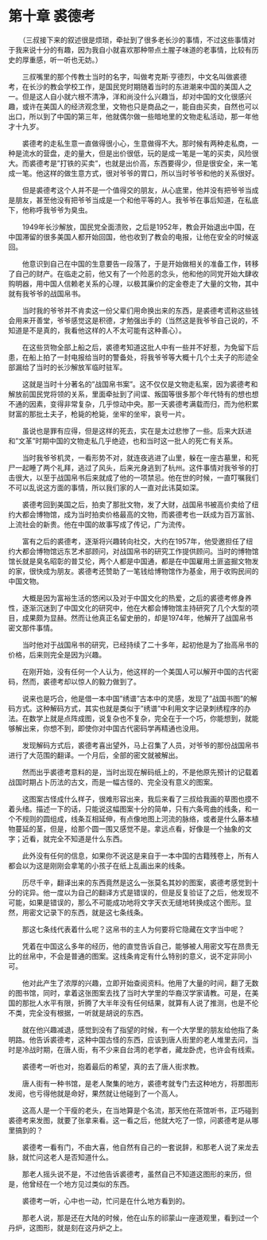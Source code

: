 # 第十章 裘德考


　　（三叔接下来的叙述很是烦琐，牵扯到了很多老长沙的事情，不过这些事情对于我来说十分的有趣，因为我自小就喜欢那种带点土腥子味道的老事情，比较有历史的厚重感，听一听也无妨。）

　　三叔嘴里的那个传教士当时的名字，叫做考克斯·亨德烈，中文名叫做裘德考，在长沙的教会学校工作，是国民党时期随着当时的东进潮来中国的美国人之一。但是这人自小就六根不清净，洋和尚没什么兴趣当，却对中国的文化很感兴趣，或许在美国人的经济观念里，文物也只是商品之一，能自由买卖，自然也可以出口，所以到了中国的第三年，他就偶尔做一些暗地里的文物走私活动，那一年他才十九岁。

　　裘德考的走私生意一直做得很小心，生意做得不大。那时候有两种走私商，一种是流水的营盘，走的量大，但是出价很低，玩的是成一笔是一笔的买卖，风险很大。而裘德考是”打铁的买卖”，也就是出价高，东西要得少，但是很安全，来一笔成一笔。他这样的做生意方式，很对爷爷的胃口，所以当时爷爷和他的关系很好。

　　但是裘德考这个人并不是一个值得交的朋友，从心底里，他并没有把爷爷当成是朋友，甚至他没有把爷爷当成是一个和他平等的人。我爷爷在事后知道，在私底下，他称呼我爷爷为臭虫。

　　1949年长沙解放，国民党全面溃败，之后是1952年，教会开始退出中国，在中国滞留的很多美国人都开始回国，他也收到了教会的电报，让他在安全的时候返回。

　　他意识到自己在中国的生意要告一段落了，于是开始做相关的准备工作，转移了自己的财产。在临走之前，他又有了一个险恶的念头，他和他的同党开始大肆收购明器，用中国人信赖老关系的心理，以极其廉价的定金卷走了大量的文物，其中就有我爷爷的战国帛书。

　　当时我的爷爷并不肯卖这一份父辈们用命换出来的东西，是裘德考谎称这些钱会用来开善堂，爷爷感觉这是积德，才勉强出手的（当然这是我爷爷自己说的，不知道是不是真的，我看他这样的人不太可能有这种善心）。

　　在这些货物全部上船之后，裘德考知道这批人中有一些并不好惹，为免留下后患，在船上拍了一封电报给当时的警备处，将我爷爷等大概十几个土夫子的形迹全部漏给了当时的长沙解放军临时驻军。

　　这就是当时十分著名的”战国帛书案”。这不仅仅是文物走私案，因为裘德考和解放前国民党将领的关系，里面牵扯到了间谍、叛国等很多那个年代特有的想也想不通的因素，变得非常复杂，几乎惊动中央。那一天裘德考满载而归，而为他积累财富的那批土夫子，枪毙的枪毙，坐牢的坐牢，哀号一片。

　　虽说也是罪有应得，但是这样的死去，实在是太过悲惨了一些。后来大跃进和”文革”时期中国的文物走私几乎绝迹，也和当时这一批人的死亡有关系。

　　当时我爷爷机灵，一看形势不对，就连夜逃进了山里，躲在一座古墓里，和死尸一起睡了两个礼拜，逃过了风头，后来光身逃到了杭州。这件事情对我爷爷的打击很大，以至于战国帛书后来就成了他的一项禁忌。他在世的时候，一直叮嘱我们不可以乱说这方面的事情，所以我们家的人一直对此讳莫如深。

　　裘德考回到美国之后，拍卖了那批文物，发了大财，战国帛书被高价卖给了纽约大都会博物馆，成为当时拍卖价格最高的文物，而裘德考也一跃成为百万富翁、上流社会的新贵。他在中国的故事写成了传记，广为流传。

　　富有之后的裘德考，逐渐将兴趣转向社交，大约在1957年，他受邀担任了纽约大都会博物馆远东艺术部顾问，对战国帛书的研究工作提供顾问。当时的博物馆馆长就是臭名昭彰的普艾伦，两个人都是中国通，都是在中国雇用土匪盗掘文物发的家，很快成为朋友。裘德考还赞助了一笔钱给博物馆作为基金，用于收购民间的中国文物。

　　大概是因为富裕生活的悠闲以及对于中国文化的热爱，之后的裘德考修身养性，逐渐沉迷到了中国文化的研究中，他在大都会博物馆主持研究了几个大型的项目，成果颇为显赫。然而让他真正名留史册的，却是1974年，他解开了战国帛书密文那件事情。

　　当时他对于战国帛书的研究，已经持续了二十多年，起初他是为了抬高帛书的价格，后来则完全是因为兴趣。

　　在刚开始，没有任何一个人认为，他这样的一个美国人可以解开中国的古代密码，然而，裘德考却以惊人的毅力做到了。

　　说来也是巧合，他是借一本中国”绣谱”古本中的灵感，发现了”战国书图”的解码方式。这种解码方式，其实也就是类似于”绣谱”中利用文字记录刺绣程序的办法。在数学上就是点阵成图，说复杂也不复杂，完全在于一个巧，你能想到，就能够解出来，你想不到，即使你对中国古代密码学再精通也没用。

　　发现解码方式后，裘德考喜出望外，马上召集了人员，对爷爷的那份战国帛书进行了大范围的翻译。一个月后，全部的密文就被解出。

　　然而出乎裘德考意料的是，当时出现在解码纸上的，不是他原先预计的记载着战国时期占卜历法的古文，而是一幅古怪的、完全没有意义的图案。

　　这图案古怪成什么样子，很难形容出来，我后来看了三叔给我画的草图也摸不着头绪。描述一下的话，只能说这幅图案十分的简单，只有六条弯曲的线条，和一个不规则的圆组成，线条互相延伸，有点像地图上河流的脉络，或者是什么藤本植物蔓延的茎，但是，给那个圆一围又感觉不是。拿远点看，好像是一个抽象的文字；近看，就完全不知道是什么东西。

　　此外没有任何的信息，如果你不说这是来自于一本中国的古籍残卷上，所有人都会以为这是刚刚会拿笔的小孩子在纸上乱画出来的线条。

　　历尽千辛，翻译出来的东西竟然是这么一张莫名其妙的图案，裘德考感觉到十分的诧异。他一度以为自己的翻译方式是错误的，但是反复验证了之后，他发现不可能，如果是错误的，那么不可能成功地将文字天衣无缝地转换成这个图形。显然，用密文记录下的东西，就是这七条线条。

　　那这七条线代表着什么呢？这帛书的主人为何要将它隐藏在文字当中呢？

　　凭着在中国这么多年的经历，他的直觉告诉自己，能够被人用密文写在昂贵无比的丝帛中，不会是普通的图案。这线条肯定有什么特别的意义，说不定非同小可。

　　他对此产生了浓厚的兴趣，立即开始查阅资料。他用了大量的时间，翻了无数的图书馆，同时，拿着这张图案去找了当时大学里的华裔汉学家请教。可是，在美国的那批人水平有限，折腾了大半年没有任何结果，就算有人说了推测，也是不伦不类，完全没有根据，一听就是胡说的东西。

　　就在他兴趣减退，感觉到没有了指望的时候，有一个大学里的朋友给他指了条明路。他告诉裘德考，这种中国古怪的东西，应该到唐人街里的老人堆里去问，当时是冷战时期，在唐人街，有不少来自台湾的老学者，藏龙卧虎，也许会有线索。

　　裘德考一听也对，抱着最后的希望，真的去了唐人街求教。

　　唐人街有一种书馆，是老人聚集的地方，裘德考就专门去这种地方，将那图形发阅，也亏得他就是命好，果然就让他碰到了一个高人。

　　这高人是一个干瘦的老头，在当地算是个名流，那天他在茶馆听书，正巧碰到裘德考来发图，就要了张拿来看。这一看之后，他就大吃了一惊，问裘德考是从哪里搞到的？

　　裘德考一看有门，不由大喜，他自然有自己的一套说辞，和那老人说了来龙去脉，就忙问这老人是否知道什么。

　　那老人摇头说不是，不过他告诉裘德考，虽然自己不知道这图形的来历，但是，他曾经在一个地方见过类似的东西。

　　裘德考一听，心中也一动，忙问是在什么地方看到的。

　　那老人说，那是还在大陆的时候，他在山东的祁蒙山一座道观里，看到过一个丹炉，这图形，就是刻在这丹炉之上。

